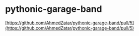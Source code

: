 # pythonic-garage-band


[https://github.com/AhmedZatar/pythonic-garage-band/pull/5](https://github.com/AhmedZatar/pythonic-garage-band/pull/5)
